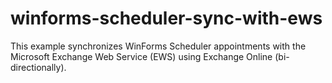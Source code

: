 # winforms-scheduler-sync-with-ews
This example synchronizes WinForms Scheduler appointments with the Microsoft Exchange Web Service (EWS) using Exchange Online (bi-directionally).
